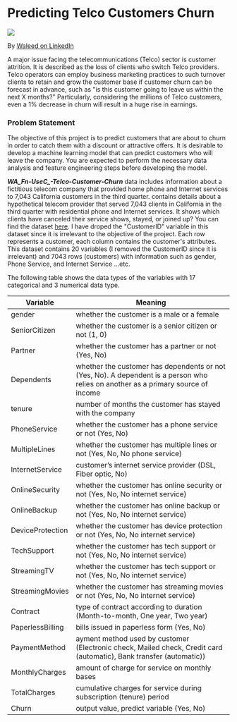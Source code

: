 
# Predicting Telco Customers Churn
![](https://insidetelecom.com/wp-content/uploads/2020/11/Telecom-operators-and-reducing-customer-churn.jpg)

By [ Waleed on LinkedIn](https://www.linkedin.com/in/waleedabdulla/)


A major issue facing the telecommunications (Telco) sector is customer attrition. It is described as the loss of clients who switch Telco providers. Telco operators can employ business marketing practices to such turnover clients to retain and grow the customer base if customer churn can be forecast in advance, such as "is this customer going to leave us within the next X months?" Particularly, considering the millions of Telco customers, even a 1% decrease in churn will result in a huge rise in earnings.

### Problem Statement

The objective of this project is to predict customers that are about to churn in order to catch them with a discount or attractive offers. It is desirable to develop a machine learning model that can predict customers who will leave the company. You are expected to perform the necessary data analysis and feature engineering steps before developing the model.


***WA_Fn-UseC_-Telco-Customer-Churn*** data includes information about a fictitious telecom company that provided home phone and Internet services to 7,043 California customers in the third quarter. contains details about a hypothetical telecom provider that served 7,043 clients in California in the third quarter with residential phone and Internet services. It shows which clients have canceled their service shows, stayed, or joined up? You can find the dataset [here](https://www.kaggle.com/datasets/blastchar/telco-customer-churn). I have droped the "CustomerID" variable in this dataset since it is irrelevant to the objective of the project. Each row represents a customer, each column contains the customer's attributes. This dataset contains 20 variables (I removed the CustomerID since it is irrelevant) and 7043 rows (customers) with information such as  gender, Phone Service, and Internet Service ...etc. 

The following table shows the data types of the variables with 17 categorical and 3 numerical data type.


| Variable         | Meaning |
| ---------------- | ----------------------------------------------- |
| gender           | whether the customer is a male or a female|
| SeniorCitizen    | whether the customer is a senior citizen or not (1, 0)|
| Partner          | whether the customer has a partner or not (Yes, No)|
| Dependents       | whether the customer has dependents or not (Yes, No). A dependent is a person who relies on another as a primary source of income|
| tenure           | number of months the customer has stayed with the company|
| PhoneService     | whether the customer has a phone service or not (Yes, No)|
| MultipleLines    | whether the customer has multiple lines or not (Yes, No, No phone service)|
| InternetService  | customer’s internet service provider (DSL, Fiber optic, No)|
| OnlineSecurity   | whether the customer has online security or not (Yes, No, No internet service)|
| OnlineBackup     | whether the customer has online backup or not (Yes, No, No internet service)|
| DeviceProtection | whether the customer has device protection or not (Yes, No, No internet service)|
| TechSupport      | whether the customer has tech support or not (Yes, No, No internet service)|
| StreamingTV      | whether the customer has tech support or not (Yes, No, No internet service)|
| StreamingMovies  | whether the customer has streaming movies or not (Yes, No, No internet service)|
| Contract         | type of contract according to duration (Month-to-month, One year, Two year)|
| PaperlessBilling | bills issued in paperless form (Yes, No)|
| PaymentMethod    | ayment method used by customer (Electronic check, Mailed check, Credit card (automatic), Bank transfer (automatic))|
| MonthlyCharges   | amount of charge for service on monthly bases|
| TotalCharges     | cumulative charges for service during subscription (tenure) period|
| Churn            | output value, predict variable (Yes, No)|